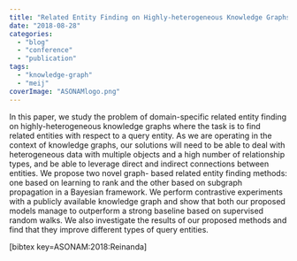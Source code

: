 ```yaml
---
title: "Related Entity Finding on Highly-heterogeneous Knowledge Graphs"
date: "2018-08-28"
categories:
  - "blog"
  - "conference"
  - "publication"
tags:
  - "knowledge-graph"
  - "meij"
coverImage: "ASONAMlogo.png"
---
```


In this paper, we study the problem of domain-specific related entity finding on highly-heterogeneous knowledge graphs where the task is to find related entities with respect to a query entity. As we are operating in the context of knowledge graphs, our solutions will need to be able to deal with heterogeneous data with multiple objects and a high number of relationship types, and be able to leverage direct and indirect connections between entities. We propose two novel graph- based related entity finding methods: one based on learning to rank and the other based on subgraph propagation in a Bayesian framework. We perform contrastive experiments with a publicly available knowledge graph and show that both our proposed models manage to outperform a strong baseline based on supervised random walks. We also investigate the results of our proposed methods and find that they improve different types of query entities.

\[bibtex key=ASONAM:2018:Reinanda\]

